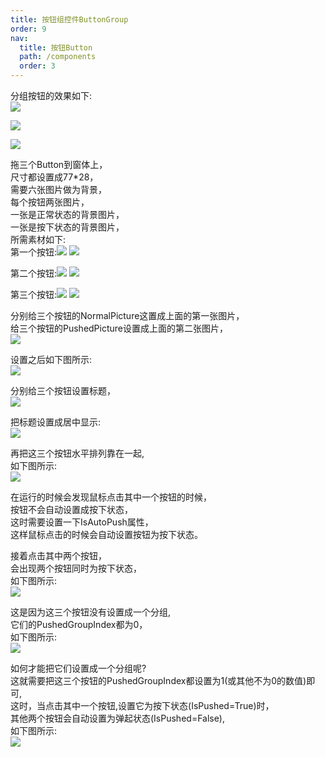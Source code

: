 ```yaml
---
title: 按钮组控件ButtonGroup
order: 9
nav:
  title: 按钮Button
  path: /components
  order: 3
---
```


分组按钮的效果如下:  
![](http://www.orangeui.cn/orangeuiblog/OrangeUI/2.3.OrangeUI%E6%8E%A7%E4%BB%B6%E4%BD%BF%E7%94%A8%E8%AF%B4%E6%98%8E(%E6%8C%89%E9%92%AE%E6%8E%A7%E4%BB%B6Button)(%E7%A4%BA%E4%BE%8B3%20%E5%88%86%E7%BB%84%E6%8C%89%E9%92%AE).files/image001.png)

![](http://www.orangeui.cn/orangeuiblog/OrangeUI/2.3.OrangeUI%E6%8E%A7%E4%BB%B6%E4%BD%BF%E7%94%A8%E8%AF%B4%E6%98%8E(%E6%8C%89%E9%92%AE%E6%8E%A7%E4%BB%B6Button)(%E7%A4%BA%E4%BE%8B3%20%E5%88%86%E7%BB%84%E6%8C%89%E9%92%AE).files/image003.png)

![](http://www.orangeui.cn/orangeuiblog/OrangeUI/2.3.OrangeUI%E6%8E%A7%E4%BB%B6%E4%BD%BF%E7%94%A8%E8%AF%B4%E6%98%8E(%E6%8C%89%E9%92%AE%E6%8E%A7%E4%BB%B6Button)(%E7%A4%BA%E4%BE%8B3%20%E5%88%86%E7%BB%84%E6%8C%89%E9%92%AE).files/image005.png)


拖三个Button到窗体上，  
尺寸都设置成77*28，  
需要六张图片做为背景，  
每个按钮两张图片，  
一张是正常状态的背景图片，  
一张是按下状态的背景图片，  
所需素材如下:  
第一个按钮:![](http://www.orangeui.cn/orangeuiblog/OrangeUI/2.3.OrangeUI%E6%8E%A7%E4%BB%B6%E4%BD%BF%E7%94%A8%E8%AF%B4%E6%98%8E(%E6%8C%89%E9%92%AE%E6%8E%A7%E4%BB%B6Button)(%E7%A4%BA%E4%BE%8B3%20%E5%88%86%E7%BB%84%E6%8C%89%E9%92%AE).files/image007.png)
![](http://www.orangeui.cn/orangeuiblog/OrangeUI/2.3.OrangeUI%E6%8E%A7%E4%BB%B6%E4%BD%BF%E7%94%A8%E8%AF%B4%E6%98%8E(%E6%8C%89%E9%92%AE%E6%8E%A7%E4%BB%B6Button)(%E7%A4%BA%E4%BE%8B3%20%E5%88%86%E7%BB%84%E6%8C%89%E9%92%AE).files/image009.png)

第二个按钮:![](http://www.orangeui.cn/orangeuiblog/OrangeUI/2.3.OrangeUI%E6%8E%A7%E4%BB%B6%E4%BD%BF%E7%94%A8%E8%AF%B4%E6%98%8E(%E6%8C%89%E9%92%AE%E6%8E%A7%E4%BB%B6Button)(%E7%A4%BA%E4%BE%8B3%20%E5%88%86%E7%BB%84%E6%8C%89%E9%92%AE).files/image011.png)
![](http://www.orangeui.cn/orangeuiblog/OrangeUI/2.3.OrangeUI%E6%8E%A7%E4%BB%B6%E4%BD%BF%E7%94%A8%E8%AF%B4%E6%98%8E(%E6%8C%89%E9%92%AE%E6%8E%A7%E4%BB%B6Button)(%E7%A4%BA%E4%BE%8B3%20%E5%88%86%E7%BB%84%E6%8C%89%E9%92%AE).files/image013.png)

第三个按钮:![](http://www.orangeui.cn/orangeuiblog/OrangeUI/2.3.OrangeUI%E6%8E%A7%E4%BB%B6%E4%BD%BF%E7%94%A8%E8%AF%B4%E6%98%8E(%E6%8C%89%E9%92%AE%E6%8E%A7%E4%BB%B6Button)(%E7%A4%BA%E4%BE%8B3%20%E5%88%86%E7%BB%84%E6%8C%89%E9%92%AE).files/image015.png)
![](http://www.orangeui.cn/orangeuiblog/OrangeUI/2.3.OrangeUI%E6%8E%A7%E4%BB%B6%E4%BD%BF%E7%94%A8%E8%AF%B4%E6%98%8E(%E6%8C%89%E9%92%AE%E6%8E%A7%E4%BB%B6Button)(%E7%A4%BA%E4%BE%8B3%20%E5%88%86%E7%BB%84%E6%8C%89%E9%92%AE).files/image017.png)

分别给三个按钮的NormalPicture这置成上面的第一张图片，  
给三个按钮的PushedPicture设置成上面的第二张图片，  
![](http://www.orangeui.cn/orangeuiblog/OrangeUI/2.3.OrangeUI%E6%8E%A7%E4%BB%B6%E4%BD%BF%E7%94%A8%E8%AF%B4%E6%98%8E(%E6%8C%89%E9%92%AE%E6%8E%A7%E4%BB%B6Button)(%E7%A4%BA%E4%BE%8B3%20%E5%88%86%E7%BB%84%E6%8C%89%E9%92%AE).files/image019.png)

设置之后如下图所示:  
![](http://www.orangeui.cn/orangeuiblog/OrangeUI/2.3.OrangeUI%E6%8E%A7%E4%BB%B6%E4%BD%BF%E7%94%A8%E8%AF%B4%E6%98%8E(%E6%8C%89%E9%92%AE%E6%8E%A7%E4%BB%B6Button)(%E7%A4%BA%E4%BE%8B3%20%E5%88%86%E7%BB%84%E6%8C%89%E9%92%AE).files/image021.png)


分别给三个按钮设置标题，  
![](http://www.orangeui.cn/orangeuiblog/OrangeUI/2.3.OrangeUI%E6%8E%A7%E4%BB%B6%E4%BD%BF%E7%94%A8%E8%AF%B4%E6%98%8E(%E6%8C%89%E9%92%AE%E6%8E%A7%E4%BB%B6Button)(%E7%A4%BA%E4%BE%8B3%20%E5%88%86%E7%BB%84%E6%8C%89%E9%92%AE).files/image023.png)


把标题设置成居中显示:  
![](http://www.orangeui.cn/orangeuiblog/OrangeUI/2.3.OrangeUI%E6%8E%A7%E4%BB%B6%E4%BD%BF%E7%94%A8%E8%AF%B4%E6%98%8E(%E6%8C%89%E9%92%AE%E6%8E%A7%E4%BB%B6Button)(%E7%A4%BA%E4%BE%8B3%20%E5%88%86%E7%BB%84%E6%8C%89%E9%92%AE).files/image025.png)


再把这三个按钮水平排列靠在一起,  
如下图所示:  
![](http://www.orangeui.cn/orangeuiblog/OrangeUI/2.3.OrangeUI%E6%8E%A7%E4%BB%B6%E4%BD%BF%E7%94%A8%E8%AF%B4%E6%98%8E(%E6%8C%89%E9%92%AE%E6%8E%A7%E4%BB%B6Button)(%E7%A4%BA%E4%BE%8B3%20%E5%88%86%E7%BB%84%E6%8C%89%E9%92%AE).files/image027.png)


在运行的时候会发现鼠标点击其中一个按钮的时候，  
按钮不会自动设置成按下状态，  
这时需要设置一下IsAutoPush属性，  
这样鼠标点击的时候会自动设置按钮为按下状态。  
 
接着点击其中两个按钮，  
会出现两个按钮同时为按下状态，  
如下图所示:  
![](http://www.orangeui.cn/orangeuiblog/OrangeUI/2.3.OrangeUI%E6%8E%A7%E4%BB%B6%E4%BD%BF%E7%94%A8%E8%AF%B4%E6%98%8E(%E6%8C%89%E9%92%AE%E6%8E%A7%E4%BB%B6Button)(%E7%A4%BA%E4%BE%8B3%20%E5%88%86%E7%BB%84%E6%8C%89%E9%92%AE).files/image029.png)


这是因为这三个按钮没有设置成一个分组,  
它们的PushedGroupIndex都为0，  
如下图所示:  
![](http://www.orangeui.cn/orangeuiblog/OrangeUI/2.3.OrangeUI%E6%8E%A7%E4%BB%B6%E4%BD%BF%E7%94%A8%E8%AF%B4%E6%98%8E(%E6%8C%89%E9%92%AE%E6%8E%A7%E4%BB%B6Button)(%E7%A4%BA%E4%BE%8B3%20%E5%88%86%E7%BB%84%E6%8C%89%E9%92%AE).files/image031.png)


如何才能把它们设置成一个分组呢?  
这就需要把这三个按钮的PushedGroupIndex都设置为1(或其他不为0的数值)即可,  
这时，当点击其中一个按钮,设置它为按下状态(IsPushed=True)时，  
其他两个按钮会自动设置为弹起状态(IsPushed=False),   
如下图所示:  
![](http://www.orangeui.cn/orangeuiblog/OrangeUI/2.3.OrangeUI%E6%8E%A7%E4%BB%B6%E4%BD%BF%E7%94%A8%E8%AF%B4%E6%98%8E(%E6%8C%89%E9%92%AE%E6%8E%A7%E4%BB%B6Button)(%E7%A4%BA%E4%BE%8B3%20%E5%88%86%E7%BB%84%E6%8C%89%E9%92%AE).files/image033.png)



 


